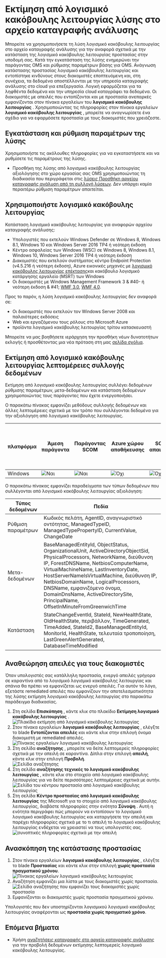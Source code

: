 <properties
    pageTitle="Εκτίμηση από λογισμικό κακόβουλης λειτουργίας λύσης στο αρχείο καταγραφής ανάλυσης | Microsoft Azure"
    description="Μπορείτε να χρησιμοποιήσετε τη λύση λογισμικό κακόβουλης λειτουργίας στο αρχείο καταγραφής ανάλυσης για την αναφορά σχετικά με την κατάσταση της λογισμικό κακόβουλης λειτουργίας προστασίας στην υποδομή σας."
    services="log-analytics"
    documentationCenter=""
    authors="bandersmsft"
    manager="jwhit"
    editor=""/>

<tags
    ms.service="log-analytics"
    ms.workload="na"
    ms.tgt_pltfrm="na"
    ms.devlang="na"
    ms.topic="article"
    ms.date="10/10/2016"
    ms.author="banders"/>

# <a name="malware-assessment-solution-in-log-analytics"></a>Εκτίμηση από λογισμικό κακόβουλης λειτουργίας λύσης στο αρχείο καταγραφής ανάλυσης


Μπορείτε να χρησιμοποιήσετε τη λύση λογισμικό κακόβουλης λειτουργίας στο αρχείο καταγραφής ανάλυσης για την αναφορά σχετικά με την κατάσταση της λογισμικό κακόβουλης λειτουργίας προστασίας στην υποδομή σας. Κατά την εγκατάσταση της λύσης ενημερώνει την παράγοντας OMS και ρύθμισης παραμέτρων βάσης για OMS. Ανάγνωση κατάστασης προστασίας λογισμικό κακόβουλης λειτουργίας και εντοπίστηκε κινδύνους στους διακομιστές εποπτευόμενη και, στη συνέχεια, τα δεδομένα αποστέλλονται με την υπηρεσία καταγραφής ανάλυσης στο cloud για επεξεργασία. Λογική εφαρμόζεται για τα ληφθέντα δεδομένα και την υπηρεσία cloud καταγράφει τα δεδομένα. Οι διακομιστές με απειλές που εντοπίζονται και με προστασία ανεπαρκές εμφανίζονται στον πίνακα εργαλείων του **λογισμικό κακόβουλης λειτουργίας** . Χρησιμοποιώντας τις πληροφορίες στον πίνακα εργαλείων **λογισμικό κακόβουλης λειτουργίας** , μπορείτε να αναγνωρίσετε ένα σχέδιο για να εφαρμόσετε προστασία με τους διακομιστές που χρειάζεστε.

## <a name="installing-and-configuring-the-solution"></a>Εγκατάσταση και ρύθμιση παραμέτρων της λύσης
Χρησιμοποιήστε τις ακόλουθες πληροφορίες για να εγκαταστήσετε και να ρυθμίσετε τις παραμέτρους της λύσης.

- Προσθήκη της λύσης από λογισμικό κακόβουλης λειτουργίας αξιολόγησης στο χώρο εργασίας σας OMS χρησιμοποιώντας τη διαδικασία που περιγράφεται στις [λύσεις Προσθήκη αρχείου καταγραφής ανάλυση από τη συλλογή λύσεων](log-analytics-add-solutions.md).  Δεν υπάρχει καμία περαιτέρω ρύθμιση παραμέτρων απαιτείται.


## <a name="use-antimalware"></a>Χρησιμοποιήστε λογισμικό κακόβουλης λειτουργίας

Κατάσταση λογισμικό κακόβουλης λειτουργίας για αναφορών αρχείου καταγραφής ανάλυσης:

- Υπολογιστές που εκτελούν Windows Defender σε Windows 8, Windows 8.1, Windows 10 και Windows Server 2016 TP4 ή νεότερη έκδοση
- Κέντρο ασφαλείας των Windows (WSC) σε Windows 8, Windows 8.1, Windows 10, Windows Server 2016 TP4 ή νεότερη έκδοση
- Διακομιστές που εκτελούν συστήματος κέντρο Endpoint Protection (v4.5.216 ή νεότερη έκδοση), Azure εικονικές μηχανές με [λογισμικό κακόβουλης λειτουργίας επέκτασης](http://go.microsoft.com/fwlink/?linkid=398023)και κακόβουλο λογισμικό κατάργησης εργαλείο (MSRT) των Windows  
- Οι διακομιστές με Windows Management Framework 3 & #40- ή νεότερη έκδοση & #41; [WMF 3.0](https://support.microsoft.com/kb/2506143), [WMF 4.0](http://www.microsoft.com/download/details.aspx?id=40855).

Προς το παρόν, η λύση λογισμικό κακόβουλης λειτουργίας δεν αναφορά σε:

- Οι διακομιστές που εκτελούν τον Windows Server 2008 και παλαιότερες εκδόσεις
- Web και εργαζόμενου τους ρόλους στο Microsoft Azure
- προϊόντα λογισμικό κακόβουλης λειτουργίας τρίτου κατασκευαστή

Μπορείτε να μας βοηθήσετε ιεράρχηση την προσθήκη νέων δυνατοτήτων εκλογής ή προσθέτοντας μια νέα πρόταση στη μας [σελίδα σχόλια](http://feedback.azure.com/forums/267889-azure-operational-insights/category/88093-malware-assessment-solution).


## <a name="malware-assessment-data-collection-details"></a>Εκτίμηση από λογισμικό κακόβουλης λειτουργίας λεπτομέρειες συλλογής δεδομένων

Εκτίμηση από λογισμικό κακόβουλης λειτουργίας συλλέγει δεδομένων ρύθμισης παραμέτρων, μετα-δεδομένων και κατάσταση δεδομένων χρησιμοποιώντας τους παράγοντες που έχετε ενεργοποιήσει.

Ο παρακάτω πίνακας εμφανίζει μεθόδους συλλογής δεδομένων και άλλες λεπτομέρειες σχετικά με τον τρόπο που συλλέγονται δεδομένα για την αξιολόγηση από λογισμικό κακόβουλης λειτουργίας.

| πλατφόρμα | Άμεση παράγοντα | Παράγοντας SCOM | Azure χώρου αποθήκευσης | SCOM απαιτείται; | SCOM παράγοντας δεδομένων που αποστέλλονται μέσω ομάδας διαχείρισης | συχνότητα συλλογής |
|---|---|---|---|---|---|---|
|Windows|![Ναι](./media/log-analytics-malware/oms-bullet-green.png)|![Ναι](./media/log-analytics-malware/oms-bullet-green.png)|![Όχι](./media/log-analytics-malware/oms-bullet-red.png)|            ![Όχι](./media/log-analytics-malware/oms-bullet-red.png)|![Ναι](./media/log-analytics-malware/oms-bullet-green.png)| ανά ώρα|


Ο παρακάτω πίνακας εμφανίζει παραδείγματα των τύπων δεδομένων που συλλέγονται από λογισμικό κακόβουλης λειτουργίας αξιολόγηση:

|**Τύπος δεδομένων**|**Πεδία**|
|---|---|
|Ρύθμιση παραμέτρων|Κωδικός πελάτη, AgentID, αναγνωριστικό οντότητας, ManagedTypeID, ManagedTypePropertyID, CurrentValue, ChangeDate|
|Μετα-δεδομένων|BaseManagedEntityId, ObjectStatus, OrganizationalUnit, ActiveDirectoryObjectSid, PhysicalProcessors, NetworkName, διεύθυνση IP, ForestDNSName, NetbiosComputerName, VirtualMachineName, LastInventoryDate, HostServerNameIsVirtualMachine, διεύθυνση IP, NetbiosDomainName, LogicalProcessors, DNSName, εμφανιζόμενο όνομα, DomainDnsName, ActiveDirectorySite, PrincipalName, OffsetInMinuteFromGreenwichTime|
|Κατάσταση|StateChangeEventId, StateId, NewHealthState, OldHealthState, περιβάλλον, TimeGenerated, TimeAdded, StateId2, BaseManagedEntityId, MonitorId, HealthState, τελευταία τροποποίηση, LastGreenAlertGenerated, DatabaseTimeModified|

## <a name="review-threats-for-servers"></a>Αναθεώρηση απειλές για τους διακομιστές

Όταν υπολογιστές σας κατάλληλη προστασία, ενεργό απειλές γρήγορα σε καραντίνα από το λογισμικό λογισμικό κακόβουλης λειτουργίας και σπάνια θα πρέπει να εμφανίζεται ως ενεργό απειλές. Για αυτόν το λόγο, εξετάστε remediated απειλές που εμφανίζουν την αποτελεσματικότητα της λύσης εκτίμηση λογισμικό κακόβουλης λειτουργίας στο παρακάτω παράδειγμα διαδικασίας.

1. Στη σελίδα **Επισκόπηση** , κάντε κλικ στο πλακίδιο **Εκτίμηση λογισμικό κακόβουλης λειτουργίας** .  
    ![Πλακίδιο εκτίμηση από λογισμικό κακόβουλης λειτουργίας](./media/log-analytics-malware/oms-antimalware01.png)
2. Στον πίνακα εργαλείων **λογισμικό κακόβουλης λειτουργίας** , ελέγξτε το blade **Εντοπίζονται απειλές** και κάντε κλικ στην επιλογή όνομα διακομιστή με remediated απειλές.  
    ![Πίνακας εργαλείων λογισμικό κακόβουλης λειτουργίας](./media/log-analytics-malware/oms-antimalware02.png)
3. Στη σελίδα **αναζήτησης** , μπορείτε να δείτε λεπτομερείς πληροφορίες σχετικά με την απειλή σε καραντίνα. Δίπλα στην επιλογή **απειλή**, κάντε κλικ στην επιλογή **Προβολή**.  
    ![Σελίδα αναζήτησης](./media/log-analytics-malware/oms-antimalware03.png)
4. Στη σελίδα **αναζήτησης τεχνικές το λογισμικό κακόβουλης λειτουργίας** , κάντε κλικ στο στοιχείο από λογισμικό κακόβουλης λειτουργίας για να δείτε περισσότερες λεπτομέρειες σχετικά με αυτήν.  
    ![Σελίδα του κέντρου προστασία από λογισμικό κακόβουλης λειτουργίας](./media/log-analytics-malware/oms-antimalware04.png)
5. Στη σελίδα **Κέντρο προστασίας από λογισμικό κακόβουλης λειτουργίας** της Microsoft για το στοιχείο από λογισμικό κακόβουλης λειτουργίας, διαβάστε πληροφορίες στην ενότητα **Σύνοψη** . Αυτή η ενότητα περιγράφει πώς μπορούν να εντοπίσουν το λογισμικό λογισμικό κακόβουλης λειτουργίας και καταργήσετε την απειλή και παρέχει πληροφορίες σχετικά με το τι απειλή το λογισμικό κακόβουλης λειτουργίας ενδέχεται να χρειαστεί να τους υπολογιστές σας.  
    ![συνοπτικές πληροφορίες σχετικά με την απειλή](./media/log-analytics-malware/oms-antimalware05.png)

## <a name="review-protection-status"></a>Ανασκόπηση της κατάστασης προστασίας

1. Στον πίνακα εργαλείων **λογισμικό κακόβουλης λειτουργίας** , ελέγξτε το blade **Προστασίας** και κάντε κλικ στην επιλογή **χωρίς προστασία πραγματικού χρόνου**.  
    ![Πίνακας εργαλείων λογισμικό κακόβουλης λειτουργίας](./media/log-analytics-malware/oms-antimalware06.png)
2. Αναζήτηση εμφανίζει μια λίστα με τους διακομιστές χωρίς προστασία.  
    ![Σελίδα αναζήτησης που εμφανίζει τους διακομιστές χωρίς προστασία](./media/log-analytics-malware/oms-antimalware07.png)
3. Εμφανίζονται οι διακομιστές χωρίς προστασία πραγματικού χρόνου.

Υπολογιστές που δεν υποστηρίζονται λογισμικού λογισμικό κακόβουλης λειτουργίας αναφέρονται ως **προστασία χωρίς πραγματικό χρόνο**.


## <a name="next-steps"></a>Επόμενα βήματα

- Χρήση [αναζητήσεις καταγραφής στο αρχείο καταγραφής ανάλυσης](log-analytics-log-searches.md) για την προβολή δεδομένων εκτίμησης λεπτομερείς λογισμικό κακόβουλης λειτουργίας.
